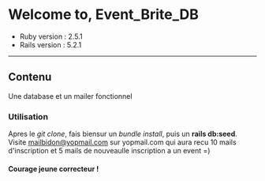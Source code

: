 # Welcome to, Event_Brite_DB
* Ruby version : 2.5.1
* Rails version : 5.2.1
--------------------------------------
## Contenu
Une database et un mailer fonctionnel

### Utilisation
Apres le *git clone*, fais biensur un *bundle install*, puis un **rails db:seed**. Visite mailbidon@yopmail.com sur yopmail.com qui aura recu 10 mails d'inscription et 5 mails de nouveaulle inscription a un event =)

#### Courage jeune correcteur !
